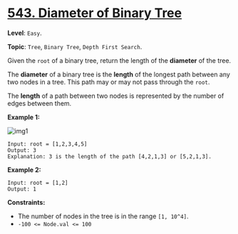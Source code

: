# [543. Diameter of Binary Tree](https://leetcode.com/problems/diameter-of-binary-tree/)

**Level**: `Easy`.

**Topic**: `Tree`, `Binary Tree`, `Depth First Search`.

Given the `root` of a binary tree, return the length of the **diameter** of the tree.

The **diameter** of a binary tree is the **length** of the longest path between any two nodes in a tree. This path may or may not pass through the `root`.

The **length** of a path between two nodes is represented by the number of edges between them.

**Example 1:**

![img1](https://assets.leetcode.com/uploads/2021/03/06/diamtree.jpg)

```
Input: root = [1,2,3,4,5]
Output: 3
Explanation: 3 is the length of the path [4,2,1,3] or [5,2,1,3].
```

**Example 2:**

```
Input: root = [1,2]
Output: 1
 ```

**Constraints:**

- The number of nodes in the tree is in the range `[1, 10^4]`.
- `-100 <= Node.val <= 100`
